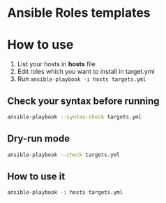 Ansible Roles templates
===============

# How to use

1. List your hosts in **hosts** file
2. Edit roles which you want to install in target.yml
3. Run `ansible-playbook -i hosts targets.yml`

## Check your syntax before running

```bash
ansible-playbook --syntax-check targets.yml
```

## Dry-run mode

```bash
ansible-playbook --check targets.yml
```

## How to use it

```bash
ansible-playbook -i hosts targets.yml
```
